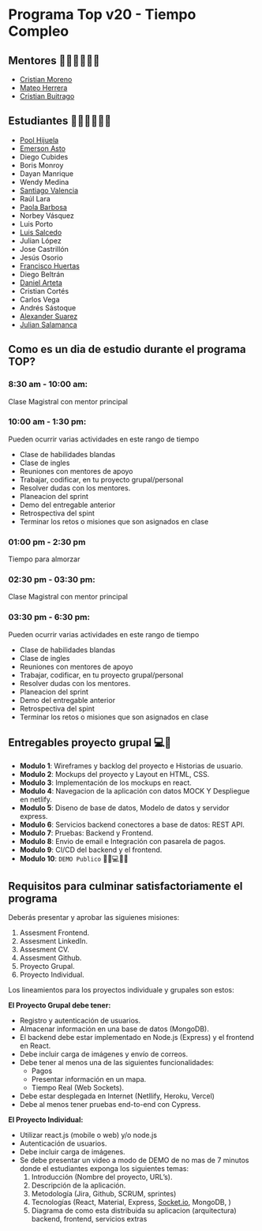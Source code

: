 # Programa Top v20 -  Tiempo Compleo

## Mentores 👩🏻‍🏫👨🏼‍🏫
- [Cristian Moreno](profiles/mentor-principal.md)
- [Mateo Herrera](profiles/mateo-herrera.md)
- [Cristian Buitrago](profiles/cristian-buitrago.md)

## Estudiantes 👩🏻‍💻🧑🏼‍💻
- [Pool Hijuela](profiles/popehiflo.md)
- [Emerson Asto](profiles/emerson-asto.md)
- Diego Cubides
- Boris Monroy
- Dayan Manrique
- Wendy Medina
- [Santiago Valencia](profiles/santiago-valencia-profile.md)
- Raúl Lara
- [Paola Barbosa](profiles/paola-barbosa.md)
- Norbey Vásquez
- Luis Porto
- [Luis Salcedo](profiles/luis-salcedo-salas.md)
- Julian López
- Jose Castrillón
- Jesús Osorio
- [Francisco Huertas](profiles/francisco-huertas.md)
- Diego Beltrán
- [Daniel Arteta](profiles/daniel-arteta.md)
- Cristian Cortés
- Carlos Vega
- Andrés Sástoque
- [Alexander Suarez](profiles/alex-suarez-rodriguez.md)
- [Julian Salamanca](profiles/julian-salamanca.md) 

## Como es un dia de estudio durante el programa TOP?

### 8:30 am - 10:00 am:
Clase Magistral con mentor principal

### 10:00 am - 1:30 pm:
Pueden ocurrir varias actividades en este rango de tiempo
- Clase de habilidades blandas
- Clase de ingles
- Reuniones con mentores de apoyo
- Trabajar, codificar, en tu proyecto grupal/personal
- Resolver dudas con los mentores.
- Planeacion del sprint
- Demo del entregable anterior
- Retrospectiva del spint
- Terminar los retos o misiones que son asignados en clase

### 01:00 pm - 2:30 pm
Tiempo para almorzar

### 02:30 pm - 03:30 pm:
Clase Magistral con mentor principal

### 03:30 pm - 6:30 pm:
Pueden ocurrir varias actividades en este rango de tiempo
- Clase de habilidades blandas
- Clase de ingles
- Reuniones con mentores de apoyo
- Trabajar, codificar, en tu proyecto grupal/personal
- Resolver dudas con los mentores.
- Planeacion del sprint
- Demo del entregable anterior
- Retrospectiva del spint
- Terminar los retos o misiones que son asignados en clase

## Entregables proyecto grupal 💻🤝

- **Modulo 1**: Wireframes y backlog del proyecto e Historias de usuario.
- **Modulo 2**: Mockups del proyecto y Layout en HTML, CSS.
- **Modulo 3**: Implementación de los mockups en react.
- **Modulo 4**: Navegacion de la aplicación con datos MOCK Y Despliegue en netlify.
- **Modulo 5**: Diseno de base de datos, Modelo de datos y servidor express.
- **Modulo 6**: Servicios backend conectores a base de datos: REST API.
- **Modulo 7**: Pruebas: Backend y Frontend.
- **Modulo 8**: Envio de email e Integración con pasarela de pagos.
- **Modulo 9**: CI/CD del backend y el frontend.
- **Modulo 10**: `DEMO Publico` 🎊🎉💻🎊🎉

## Requisitos para culminar satisfactoriamente el programa

Deberás presentar y aprobar las siguienes misiones:

1. Assesment Frontend.
2. Assesment LinkedIn.
3. Assesment CV.
4. Assesment Github.
5. Proyecto Grupal.
6. Proyecto Individual.

Los lineamientos para los proyectos individuale y grupales son estos:

**El Proyecto Grupal debe tener:**

- Registro y autenticación de usuarios.
- Almacenar información en una base de datos (MongoDB).
- El backend debe estar implementado en Node.js (Express) y el frontend en React.
- Debe incluir carga de imágenes y envío de correos.
- Debe tener al menos una de las siguientes funcionalidades:
    - Pagos
    - Presentar información en un mapa.
    - Tiempo Real (Web Sockets).
- Debe estar desplegada en Internet (Netllify, Heroku, Vercel)
- Debe al menos tener pruebas end-to-end con Cypress.

**El Proyecto Individual:**

- Utilizar react.js (mobile o web) y/o node.js
- Autenticación de usuarios.
- Debe incluir carga de imágenes.
- Se debe presentar un video a modo de DEMO de no mas de 7 minutos donde el estudiantes exponga los siguientes temas:
    1. Introducción (Nombre del proyecto, URL’s).
    2. Descripción de la aplicación.
    3. Metodología (Jira, Github, SCRUM, sprintes)
    4. Tecnologías (React, Material, Express, [Socket.io](http://socket.io/), MongoDB, )
    5. Diagrama de como esta distribuida su aplicacion (arquitectura) backend, frontend, servicios extras
